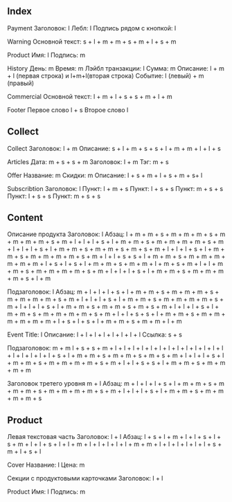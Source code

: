 ## Index
Payment
Заголовок: l
Лебл: l
Подпись рядом с кнопкой: l

Warning
Основной текст: s + l + m + m + s + m + l + s + m

Product
Имя: l
Подпись: m

History
День: m
Время: m
Лэйбл транзакции: l
Сумма: m
Описание: l + m + l (первая строка) и l+m+l(вторая строка)
Событие: l (левый) + m (правый)

Commercial
Основной текст: l + m + l + s + s + m + l + m

Footer
Первое слово l + s
Второе слово l



## Collect
Collect
Заголовок: l + m
Описание: s + l + m + s + s + l + m + m + l + l + s

Articles
Дата: m + s + s + m
Заголовок: l + m
Тэг: m + s

Offer
Название: m
Скидки: m
Описание: l + s + m + l + s + m + s+ l

Subscribtion
Заголовок: l
Пункт: l + m + s
Пункт: l + s + s
Пункт: m + s + s
Пункт: l + s + s
Пункт: m + s + s



## Content
Описание продукта
Заголовок: l
Абзац: l + m + m + s + m + m + m + s + m + m + m + m + s + m + l + l + l + s + l + m + m + s + m + m + m + m + s + m + l + l + l + s + l + m + m + s + m + m + s + m + s + m + l + l + l + s + l + m + m + s + m + m + m + m + s + m + l + l + s + s + l + m + m + s + m + m + m + m + m + m + l + s + l + s + l + m + m + s + m + m + l + m + s + m + l + l + m + m + s + m + m + m + m + s + m + l + l + l + s + l + m + m + s + m + m + m + m + s + l + m

Подзаголовок: l
Абзац: m + l + l + l + s + l + m + m + s + m + m + m + s + m + m + m + m + s + m + l + l + l + s + l + m + m + s + m + m + m + m + s + m + l + l + l + s + l + m + m + s + m + m + s + m + s + m + l + l + l + s + l + m + m + s + m + m + m + m + s + m + l + l + s + s + l + m + m + s + m + m + m + m + m + m + l + s + l + s + l + m + m + s + m + m + l + m

Event
Title: l
Описание: l + l + l + l + l + l + l + l
Ссылка: s + s

Подзаголовок: m + m
l + s + s + m + l + l + l + l + l + l + l + l + l + l + l + l + l + l + l + l + l + l + s + l + m + m + s + m + m + s + m + s + m + l + l + l + s + l + m + m + s + m + m + m + m + s + m + l + l + s + s + l + m + m + s + m + m + m + m

Заголовок третего уровня m + l
Абзац: m + l + l + l + s + l + m + m + s + m + m + m + s + m + m + m + m + s + m + l + l + l + s + l + m + m + s + m + m + m + m + s



## Product
Левая текстовая часть
Заголовок: l + l
Абзац: l + s + l + m + l + l + s + l + s + m + l + l + s + l + l + m + l + l + l + l + l + m + m + l + l + l + l + l + l + s + m + l + s + l

Cover
Название: l
Цена: m

Cекции с продуктовыми карточками
Заголовок: l + l

Product
Имя: l
Подпись: m
